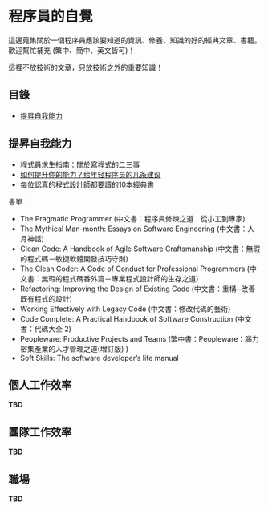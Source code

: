 # 程序員的自覺

這邊蒐集關於一個程序員應該要知道的資訊、修養、知識的好的經典文章、書籍。歡迎幫忙補充 (繁中、簡中、英文皆可)！

這裡不放技術的文章，只放技術之外的重要知識！


## 目錄

* [提昇自我能力](#提昇自我能力)


## 提昇自我能力

* [程式員求生指南：關於寫程式的二三事](https://tw.twincl.com/programming/*652e)
* [如何提升你的能力？给年轻程序员的几条建议](http://tech.glowing.com/cn/advices-to-junior-developers/)
* [每位認真的程式設計師都要讀的10本經典書](https://softnshare.wordpress.com/2016/02/24/每位認真的程式設計師都要讀的10本經典書/)

書單：

* The Pragmatic Programmer (中文書：程序員修煉之道︰從小工到專家)
* The Mythical Man-month: Essays on Software Engineering (中文書：人月神話)
* Clean Code: A Handbook of Agile Software Craftsmanship (中文書：無瑕的程式碼－敏捷軟體開發技巧守則)
* The Clean Coder: A Code of Conduct for Professional Programmers (中文書：無瑕的程式碼番外篇－專業程式設計師的生存之道)
* Refactoring: Improving the Design of Existing Code (中文書：重構─改善既有程式的設計)
* Working Effectively with Legacy Code (中文書：修改代碼的藝術)
* Code Complete: A Practical Handbook of Software Construction (中文書：代碼大全 2)
* Peopleware: Productive Projects and Teams (繁中書：Peopleware：腦力密集產業的人才管理之道(增訂版) )
* Soft Skills: The software developer’s life manual


## 個人工作效率

**TBD**


## 團隊工作效率

**TBD**


## 職場

**TBD**